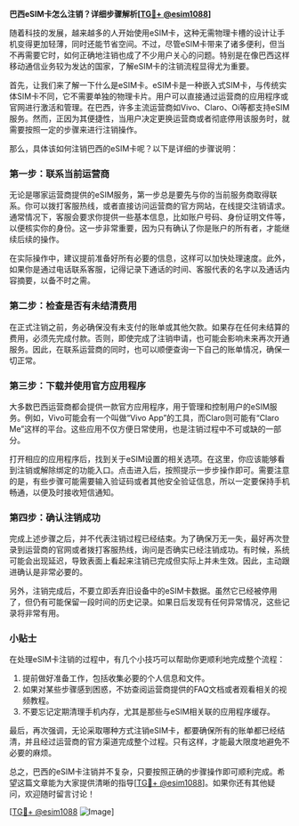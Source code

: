**巴西eSIM卡怎么注销？详细步骤解析[[TG💪+ @esim1088](https://t.me/s/esim1088)]**

随着科技的发展，越来越多的人开始使用eSIM卡，这种无需物理卡槽的设计让手机变得更加轻薄，同时还能节省空间。不过，尽管eSIM卡带来了诸多便利，但当不再需要它时，如何正确地注销也成了不少用户关心的问题。特别是在像巴西这样移动通信业务较为发达的国家，了解eSIM卡的注销流程显得尤为重要。

首先，让我们来了解一下什么是eSIM卡。eSIM卡是一种嵌入式SIM卡，与传统实体SIM卡不同，它不需要单独的物理卡片。用户可以直接通过运营商的应用程序或官网进行激活和管理。在巴西，许多主流运营商如Vivo、Claro、Oi等都支持eSIM服务。然而，正因为其便捷性，当用户决定更换运营商或者彻底停用该服务时，就需要按照一定的步骤来进行注销操作。

那么，具体该如何注销巴西的eSIM卡呢？以下是详细的步骤说明：

### **第一步：联系当前运营商**
无论是哪家运营商提供的eSIM服务，第一步总是要先与你的当前服务商取得联系。你可以拨打客服热线，或者直接访问运营商的官方网站，在线提交注销请求。通常情况下，客服会要求你提供一些基本信息，比如账户号码、身份证明文件等，以便核实你的身份。这一步非常重要，因为只有确认了你是账户的所有者，才能继续后续的操作。

在实际操作中，建议提前准备好所有必要的信息，这样可以加快处理速度。此外，如果你是通过电话联系客服，记得记录下通话的时间、客服代表的名字以及通话内容摘要，以备不时之需。

### **第二步：检查是否有未结清费用**
在正式注销之前，务必确保没有未支付的账单或其他欠款。如果存在任何未结算的费用，必须先完成付款。否则，即使完成了注销申请，也可能会影响未来再次开通服务。因此，在联系运营商的同时，也可以顺便查询一下自己的账单情况，确保一切正常。

### **第三步：下载并使用官方应用程序**
大多数巴西运营商都会提供一款官方应用程序，用于管理和控制用户的eSIM服务。例如，Vivo可能会有一个叫做“Vivo App”的工具，而Claro则可能有“Claro Me”这样的平台。这些应用不仅方便日常使用，也是注销过程中不可或缺的一部分。

打开相应的应用程序后，找到关于eSIM设置的相关选项。在这里，你应该能够看到注销或解除绑定的功能入口。点击进入后，按照提示一步步操作即可。需要注意的是，有些步骤可能需要输入验证码或者其他安全验证信息，所以一定要保持手机畅通，以便及时接收短信通知。

### **第四步：确认注销成功**
完成上述步骤之后，并不代表注销过程已经结束。为了确保万无一失，最好再次登录到运营商的官网或者拨打客服热线，询问是否确实已经注销成功。有时候，系统可能会出现延迟，导致表面上看起来注销已完成但实际上并未生效。因此，主动跟进确认是非常必要的。

另外，注销完成后，不要立即丢弃旧设备中的eSIM卡数据。虽然它已经被停用了，但仍有可能保留一段时间的历史记录。如果日后发现有任何异常情况，这些记录将非常有用。

### **小贴士**
在处理eSIM卡注销的过程中，有几个小技巧可以帮助你更顺利地完成整个流程：
1. 提前做好准备工作，包括收集必要的个人信息和文件。
2. 如果对某些步骤感到困惑，不妨查阅运营商提供的FAQ文档或者观看相关的视频教程。
3. 不要忘记定期清理手机内存，尤其是那些与eSIM相关联的应用程序缓存。

最后，再次强调，无论采取哪种方式注销eSIM卡，都要确保所有的账单都已经结清，并且经过运营商的官方渠道完成整个过程。只有这样，才能最大限度地避免不必要的麻烦。

总之，巴西的eSIM卡注销并不复杂，只要按照正确的步骤操作即可顺利完成。希望这篇文章能为大家提供清晰的指导[[TG💪+ @esim1088](https://t.me/s/esim1088)]。如果你还有其他疑问，欢迎随时留言讨论！

[[TG💪+ @esim1088](https://t.me/s/esim1088) ![Image](https://i.postimg.cc/4NQfJmqS/Snipaste-2025-05-13-00-14-12.png)]